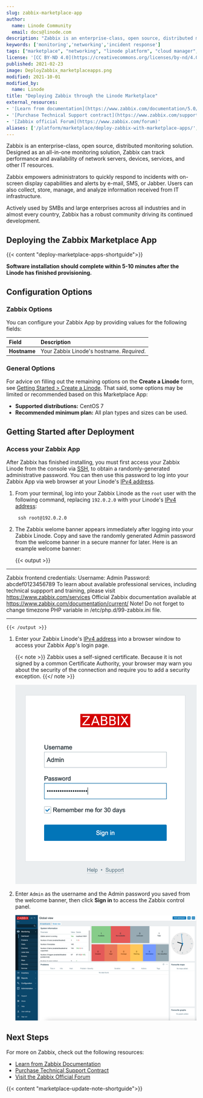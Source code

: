```yaml
---
slug: zabbix-marketplace-app
author:
  name: Linode Community
  email: docs@linode.com
description: "Zabbix is an enterprise-class, open source, distributed monitoring solution. Learn how to deploy Zabbix on Linode using Marketplace Apps."
keywords: ['monitoring','networking','incident response']
tags: ["marketplace", "networking", "linode platform", "cloud manager", "monitoring"]
license: '[CC BY-ND 4.0](https://creativecommons.org/licenses/by-nd/4.0)'
published: 2021-02-23
image: DeployZabbix_marketplaceapps.png
modified: 2021-10-01
modified_by:
  name: Linode
title: "Deploying Zabbix through the Linode Marketplace"
external_resources:
- '[Learn from documentation](https://www.zabbix.com/documentation/5.0/manual)'
- '[Purchase Technical Support contract](https://www.zabbix.com/support)'
- '[Zabbix official Forum](https://www.zabbix.com/forum)'
aliases: ['/platform/marketplace/deploy-zabbix-with-marketplace-apps/', '/platform/one-click/deploy-zabbix-with-marketplace-apps/', '/guides/deploy-zabbix-with-marketplace-apps/']
---
```


Zabbix is an enterprise-class, open source, distributed monitoring solution. Designed as an all-in-one monitoring solution, Zabbix can track performance and availability of network servers, devices, services, and other IT resources.

Zabbix empowers administrators to quickly respond to incidents with on-screen display capabilities and alerts by e-mail, SMS, or Jabber. Users can also collect, store, manage, and analyze information received from IT infrastructure.

Actively used by SMBs and large enterprises across all industries and in almost every country, Zabbix has a robust community driving its continued development.

## Deploying the Zabbix Marketplace App

{{< content "deploy-marketplace-apps-shortguide">}}

**Software installation should complete within 5-10 minutes after the Linode has finished provisioning.**

## Configuration Options

### Zabbix Options

You can configure your Zabbix App by providing values for the following fields:

| **Field** | **Description** |
|:--------------|:------------|
| **Hostname** | Your Zabbix Linode's hostname. *Required*. |

### General Options

For advice on filling out the remaining options on the **Create a Linode** form, see [Getting Started > Create a Linode](/docs/guides/getting-started/#create-a-linode). That said, some options may be limited or recommended based on this Marketplace App:

- **Supported distributions:** CentOS 7
- **Recommended minimum plan:** All plan types and sizes can be used.

## Getting Started after Deployment

### Access your Zabbix App

After Zabbix has finished installing, you must first access your Zabbix Linode from the console via [SSH](/docs/guides/getting-started/#connect-to-your-linode-via-ssh), to obtain a randomly-generated administrative password. You can then use this password to log into your Zabbix App via web browser at your Linode's [IPv4 address](/docs/guides/find-your-linodes-ip-address/).

1. From your terminal, log into your Zabbix Linode as the `root` user with the following command, replacing `192.0.2.0` with your Linode's [IPv4 address](/docs/guides/find-your-linodes-ip-address/):

        ssh root@192.0.2.0

1. The Zabbix welome banner appears immediately after logging into your Zabbix Linode. Copy and save the randomly generated Admin password from the welcome banner in a secure manner for later. Here is an example welcome banner:

    {{< output >}}
********************************************************************************
Zabbix frontend credentials:
Username: Admin
Password: abcdef0123456789
To learn about available professional services, including technical suppport and training, please visit https://www.zabbix.com/services
Official Zabbix documentation available at https://www.zabbix.com/documentation/current/
Note! Do not forget to change timezone PHP variable in /etc/php.d/99-zabbix.ini file.
********************************************************************************
    {{< /output >}}

1. Enter your Zabbix Linode's [IPv4 address](/docs/guides/find-your-linodes-ip-address/) into a browser window to access your Zabbix App's login page.

    {{< note >}}
Zabbix uses a self-signed certificate. Because it is not signed by a common Certificate Authority, your browser may warn you about the security of the connection and require you to add a security exception.
    {{</ note >}}

    ![zabbix-login.png](zabbix-login.png)

1. Enter `Admin` as the username and the Admin password you saved from the welcome banner, then click **Sign in** to access the Zabbix control panel.

    ![zabbix-panel.png](zabbix-panel.png)

## Next Steps

For more on Zabbix, check out the following resources:

- [Learn from Zabbix Documentation](https://www.zabbix.com/documentation/5.0/manual)
- [Purchase Technical Support Contract](https://www.zabbix.com/support)
- [Visit the Zabbix Official Forum](https://www.zabbix.com/forum)

<!-- the following shortcode informs the user that Linode does not provide automatic updates
     to the Marketplace app, and that the user is responsible for the security and longevity
     of the installation. -->
{{< content "marketplace-update-note-shortguide">}}
